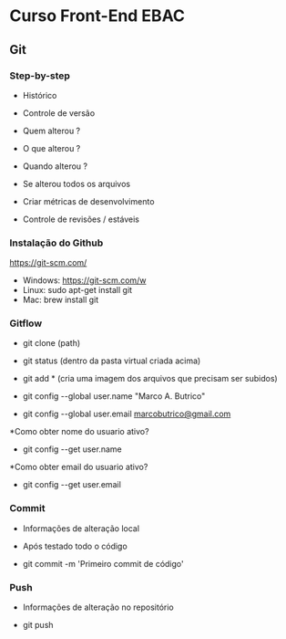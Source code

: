 # Curso Front-End EBAC

## Git

### Step-by-step
- Histórico
- Controle de versão
- Quem alterou ?
- O que alterou ?
- Quando alterou ?
- Se alterou todos os arquivos

- Criar métricas de desenvolvimento
- Controle de revisões / estáveis

### Instalação do Github
https://git-scm.com/

- Windows: https://git-scm.com/w
- Linux: sudo apt-get install git
- Mac: brew install git

### Gitflow
- git clone (path)

- git status (dentro da pasta virtual criada acima)

- git add * (cria uma imagem dos arquivos que precisam ser subidos)

- git config --global user.name "Marco A. Butrico"
- git config --global user.email marcobutrico@gmail.com

*Como obter nome do usuario ativo? 
- git config --get user.name 

*Como obter email do usuario ativo? 
- git config --get user.email 

### Commit
- Informações de alteração local
- Após testado todo o código

- git commit -m 'Primeiro commit de código' 

### Push
- Informações de alteração no repositório

- git push 
